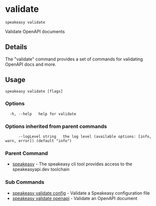# validate  
`speakeasy validate`  


Validate OpenAPI documents

## Details

The "validate" command provides a set of commands for validating OpenAPI docs and more.

## Usage

```
speakeasy validate [flags]
```

### Options

```
  -h, --help   help for validate
```

### Options inherited from parent commands

```
      --logLevel string   the log level (available options: [info, warn, error]) (default "info")
```

### Parent Command

* [speakeasy](../README.md)	 - The speakeasy cli tool provides access to the speakeasyapi.dev toolchain
### Sub Commands

* [speakeasy validate config](config.md)	 - Validate a Speakeasy configuration file
* [speakeasy validate openapi](openapi.md)	 - Validate an OpenAPI document

